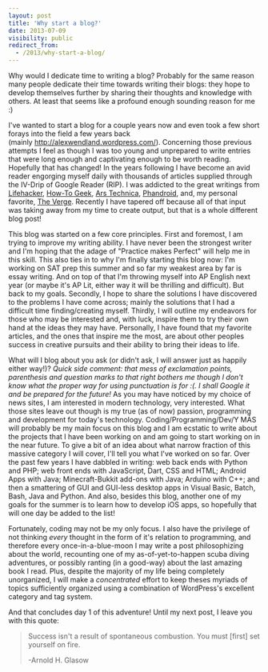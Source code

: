 ```yaml
---
layout: post
title: 'Why start a blog?'
date: 2013-07-09
visibility: public
redirect_from:
  - /2013/why-start-a-blog/
---
```


Why would I dedicate time to writing a blog? Probably for the same reason many people dedicate their time towards writing their blogs: they hope to develop themselves further by sharing their thoughts and knowledge with others. At least that seems like a profound enough sounding reason for me :)

I've wanted to start a blog for a couple years now and even took a few short forays into the field a few years back (mainly <http://alexwendland.wordpress.com/>). Concerning those previous attempts I feel as though I was too young and unprepared to write entries that were long enough and captivating enough to be worth reading. Hopefully that has changed! In the years following I have become an avid reader engorging myself daily with thousands of articles supplied through the IV-Drip of Google Reader (RIP). I was addicted to the great writings from <a href="http://lifehacker.com" target="_blank">Lifehacker</a>, <a href="http://www.howtogeek.com" target="_blank">How-To Geek</a>, <a href="http://arstechnica.com/" target="_blank">Ars Technica</a>, <a href="http://phandroid.com/" target="_blank">Phandroid</a>, and, my personal favorite, <a href="http://www.theverge.com/" target="_blank">The Verge</a>. Recently I have tapered off because all of that input was taking away from my time to create output, but that is a whole different blog post!<!--break-->

This blog was started on a few core principles. First and foremost, I am trying to improve my writing ability. I have never been the strongest writer and I'm hoping that the adage of "Practice makes Perfect" will help me in this skill. This also ties in to why I'm finally starting this blog now: I'm working on SAT prep this summer and so far my weakest area by far is essay writing. And on top of that I'm throwing myself into AP English next year (or maybe it's AP Lit, either way it will be thrilling and difficult). But back to my goals. Secondly, I hope to share the solutions I have discovered to the problems I have come across; mainly the solutions that I had a difficult time finding/creating myself. Thirdly, I will outline my endeavors for those who may be interested and, with luck, inspire them to try their own hand at the ideas they may have. Personally, I have found that my favorite articles, and the ones that inspire me the most, are about other peoples success in creative pursuits and their ability to bring their ideas to life.

What will I blog about you ask (or didn't ask, I will answer just as happily either way!)? *Quick side comment: that mess of exclamation points, parenthesis and question marks to that right bothers me though I don't know what the proper way for using punctuation is for :(. I shall Google it and be prepared for the future!* As you may have noticed by my choice of news sites, I am interested in modern technology, very interested. What those sites leave out though is my true (as of now) passion, programming and development for today's technology. Coding/Programming/Dev/Y MÁS will probably be my main focus on this blog and I am ecstatic to write about the projects that I have been working on and am going to start working on in the near future. To give a bit of an idea about what narrow fraction of this massive category I will cover, I'll tell you what I've worked on so far. Over the past few years I have dabbled in writing: web back ends with Python and PHP; web front ends with JavaScript, Dart, CSS and HTML; Android Apps with Java; Minecraft-Bukkit add-ons with Java; Arduino with C++; and then a smattering of GUI and GUI-less desktop apps in Visual Basic, Batch, Bash, Java and Python. And also, besides this blog, another one of my goals for the summer is to learn how to develop iOS apps, so hopefully that will one day be added to the list!

Fortunately, coding may not be my only focus. I also have the privilege of not thinking *every* thought in the form of it's relation to programming, and therefore every once-in-a-blue-moon I may write a post philosophizing about the world, recounting one of my as-of-yet-to-happen scuba diving adventures, or possibly ranting (in a good-way) about the last amazing book I read. Plus, despite the majority of my life being completely unorganized, I will make a *concentrated* effort to keep theses myriads of topics sufficiently organized using a combination of WordPress's excellent category and tag system.

And that concludes day 1 of this adventure! Until my next post, I leave you with this quote:

> Success isn't a result of spontaneous combustion. You must [first] set yourself on fire.
>
> -Arnold H. Glasow
